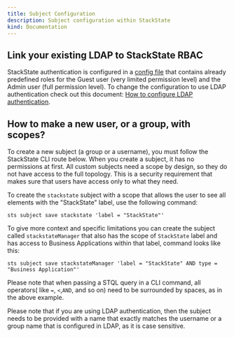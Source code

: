 ```yaml
---
title: Subject Configuration
description: Subject configuration within StackState
kind: Documentation
---
```


## Link your existing LDAP to StackState RBAC

StackState authentication is configured in a [config file](/installation/authentication/) that contains already predefined roles for the Guest user (very limited permission level) and the Admin user (full permission level). To change the configuration to use LDAP authentication check out this document: [How to configure LDAP authentication](/rbac/how_to_configure_ldap_authentication/).

## How to make a new user, or a group, with scopes?

To create a new subject (a group or a username), you must follow the StackState CLI route below. When you create a subject, it has no permissions at first. All custom subjects need a scope by design, so they do not have access to the full topology. This is a security requirement that makes sure that users have access only to what they need.

To create the `stackstate` subject with a scope that allows the user to see all elements with the "StackState" label, use the following command:

```
sts subject save stackstate 'label = "StackState"'
```

To give more context and specific limitations you can create the subject called `stackstateManager` that also has the scope of `StackState` label and has access to Business Applications within that label, command looks like this:

```
sts subject save stackstateManager 'label = "StackState" AND type = "Business Application"'
```

Please note that when passing a STQL query in a CLI command, all operators( like `=`, `<`,`AND`, and so on) need to be surrounded by spaces, as in the above example.

Please note that if you are using LDAP authentication, then the subject needs to be provided with a name that exactly matches the username or a group name that is configured in LDAP, as it is case sensitive.

